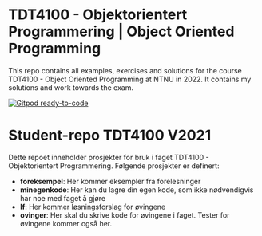 # TDT4100 - Objektorientert Programmering | Object Oriented Programming

This repo contains all examples, exercises and solutions for the course TDT4100 - Object Oriented Programming at NTNU in 2022.
It contains my solutions and work towards the exam.


[![Gitpod ready-to-code](https://img.shields.io/badge/Gitpod-ready--to--code-blue?logo=gitpod)](https://gitpod.stack.it.ntnu.no/#https://gitlab.stud.idi.ntnu.no/tdt4100/v2021/students)

# Student-repo TDT4100 V2021

Dette repoet inneholder prosjekter for bruk i faget TDT4100 - Objektorientert Programmering.
Følgende prosjekter er definert:

* __foreksempel__: Her kommer eksempler fra forelesninger
* __minegenkode__: Her kan du lagre din egen kode, som ikke nødvendigvis har noe med faget å gjøre
* __lf__: Her kommer løsningsforslag for øvingene
* __ovinger__: Her skal du skrive kode for øvingene i faget. Tester for øvingene kommer også her.
